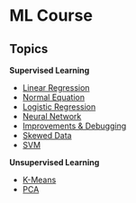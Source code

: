 # ML Course

## Topics

**Supervised Learning**
- [Linear Regression](./linear_regression.md)
- [Normal Equation](./normal_equation.md)
- [Logistic Regression](./logistic_regression.md)
- [Neural Network](./neural_network.md)
- [Improvements & Debugging](./improvements_debugging.md)
- [Skewed Data](./skewed_data.md)
- [SVM](./svm.md)

**Unsupervised Learning**
- [K-Means](./k_means.md)
- [PCA](./pca.md)
